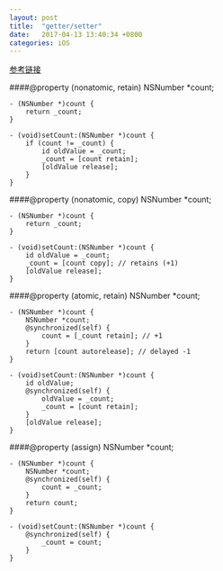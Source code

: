 ```yaml
---
layout: post
title:  "getter/setter"
date:   2017-04-13 13:40:34 +0800
categories: iOS
---
```


[参考链接](http://stackoverflow.com/questions/21802069/explicit-getters-setters-for-properties-mrc)

####@property (nonatomic, retain) NSNumber *count;

	- (NSNumber *)count {
	    return _count;
	}
	
	- (void)setCount:(NSNumber *)count {
	    if (count != _count) {
	        id oldValue = _count;
	        _count = [count retain];
	        [oldValue release];
	    }
	}

####@property (nonatomic, copy) NSNumber *count;

	- (NSNumber *)count {
	    return _count;
	}
	
	- (void)setCount:(NSNumber *)count {
	    id oldValue = _count;
	    _count = [count copy]; // retains (+1)
	    [oldValue release];
	}
	
	
####@property (atomic, retain) NSNumber *count;

	- (NSNumber *)count {
	    NSNumber *count;
	    @synchronized(self) {
	        count = [_count retain]; // +1
	    }
	    return [count autorelease]; // delayed -1
	}
	
	- (void)setCount:(NSNumber *)count {
	    id oldValue;
	    @synchronized(self) {
	        oldValue = _count;
	        _count = [count retain];
	    }
	    [oldValue release];
	}
####@property (assign) NSNumber *count;

	- (NSNumber *)count {
	    NSNumber *count;
	    @synchronized(self) {
	        count = _count;
	    }
	    return count;
	}
	
	- (void)setCount:(NSNumber *)count {
	    @synchronized(self) {
	        _count = count;
	    }
	}
	
	